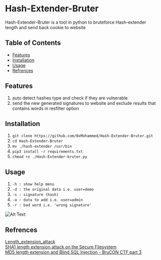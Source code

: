 # Hash-Extender-Bruter  
Hash-Extender-Bruter is a tool in python to bruteforce Hash-extender length and send back cookie to website  
  
## Table of Contents  
* [Features](#Features)  
* [Installation](#Installation)  
* [Usage](#Usage)  
* [Refrences](#Refrences)  
  
## Features  
1. auto detect hashes type and check if they are vulnerable  
2. send the new generated signatures to website and exclude results that contains words in resfilter option  
  
## Installation  
1. ```git clone https://github.com/0xMohammed/Hash-Extender-Bruter.git```  
2. ```cd Hash-Extender-Bruter```  
3. ```mv ./hash-extender /usr/bin```  
4. ```pip3 install -r requirements.txt```  
5. ```chmod +x ./Hash-Extender-bruter.py```  
  
## Usage  
1. ```-h : show help menu```  
2. ```-d : the original data i.e. user=demo```  
3. ```-s : signature (hash)```  
4. ```-a : data to add i.e. user=admin```  
5. ```-r : bad word i.e. 'wrong signature'```  
  
![Alt Text](https://github.com/0xMohammed/Hash-Extender-Bruter/blob/master/Images/Peek%202020-09-11%2018-45.gif)  
  
## Refrences  
[Length_extension_attack](https://en.wikipedia.org/wiki/Length_extension_attack)  
[SHA1 length extension attack on the Secure Filesystem](https://www.youtube.com/watch?v=6QQ4kgDWQ9w)  
[MD5 length extension and Blind SQL Injection - BruCON CTF part 3](https://www.youtube.com/watch?v=sMla6_4Z-CQ)  
